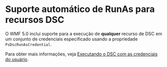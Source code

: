# Suporte automático de RunAs para recursos DSC

O WMF 5.0 inclui suporte para a execução de **qualquer** recurso de DSC em um conjunto de credenciais especificado usando a propriedade `PsDscRunAsCredential`. 

Para obter mais informações, veja [Executando o DSC com as credenciais do usuário](../dsc/runAsUser.md).

<!--HONumber=Jun16_HO4-->


